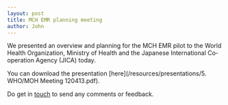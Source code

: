 ```yaml
---
layout: post
title: MCH EMR planning meeting
author: John
---
```


We presented an overview and planning for the MCH EMR pilot to the World Health Organization, Ministry of Health and the Japanese International Co-operation Agency (JICA) today.

You can download the presentation [here](/resources/presentations/5. WHO/MOH Meeting 120413.pdf).

Do get in [touch](/contact) to send any comments or feedback.





